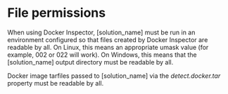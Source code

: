 # File permissions

When using Docker Inspector, [solution_name] must be run in an environment configured so that files created
by Docker Inspector are readable by all. On Linux, this means an appropriate umask value
(for example, 002 or 022 will work). On Windows, this means that the [solution_name]
output directory must be readable by all.

Docker image tarfiles passed to [solution_name] via the *detect.docker.tar* property must be readable by all.

